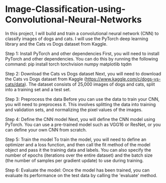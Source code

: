 # Image-Classification-using-Convolutional-Neural-Networks
In this project, I will build and train a convolutional neural network (CNN) to classify images of dogs and cats. I will use the PyTorch deep learning library and the Cats vs Dogs dataset from Kaggle.

Step 1: Install PyTorch and other dependencies
First, you will need to install PyTorch and other dependencies. You can do this by running the following command:
pip install torch torchvision numpy matplotlib tqdm

Step 2: Download the Cats vs Dogs dataset
Next, you will need to download the Cats vs Dogs dataset from Kaggle (https://www.kaggle.com/c/dogs-vs-cats/data). The dataset consists of 25,000 images of dogs and cats, split into a training set and a test set.

Step 3: Preprocess the data
Before you can use the data to train your CNN, you will need to preprocess it. This involves splitting the data into training and validation sets, and normalizing the pixel values of the images. 

Step 4: Define the CNN model
Next, you will define the CNN model using PyTorch. You can use a pre-trained model such as VGG16 or ResNet, or you can define your own CNN from scratch. 

Step 5: Train the model
To train the model, you will need to define an optimizer and a loss function, and then call the fit method of the model object and pass it the training data and labels. You can also specify the number of epochs (iterations over the entire dataset) and the batch size (the number of samples per gradient update) to use during training.

Step 6: Evaluate the model: Once the model has been trained, you can evaluate its performance on the test data by calling the 'evaluate' method.
